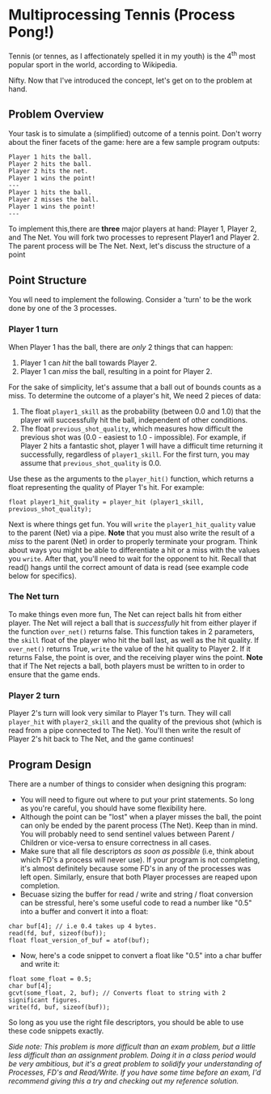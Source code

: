 # Multiprocessing Tennis (Process Pong!)

Tennis (or tennes, as I affectionately spelled it in my youth) is the 4<sup>th</sup> most popular sport in the world, according to Wikipedia. 

Nifty. Now that I've introduced the concept, let's get on to the problem at hand.


## Problem Overview
Your task is to simulate a (simplified) outcome of a tennis point. Don't worry about the finer facets of the game: here are a few sample program outputs:

```
Player 1 hits the ball.
Player 2 hits the ball.
Player 2 hits the net.
Player 1 wins the point!
---
Player 1 hits the ball.
Player 2 misses the ball.
Player 1 wins the point!
---
```

To implement this,there are **three** major players at hand: Player 1, Player 2, and The Net. You will fork two processes to represent Player1 and Player 2. The parent process will be The Net. Next, let's discuss the structure of a point

## Point Structure
You wll need to implement the following. Consider a 'turn' to be the work done by one of the 3 processes.
### Player 1 turn
When Player 1 has the ball, there are *only* 2 things that can happen:
1. Player 1 can *hit* the ball towards Player 2.
2. Player 1 can *miss* the ball, resulting in a point for Player 2.

For the sake of simplicity, let's assume that a ball out of bounds counts as a miss.
To determine the outcome of a player's hit, We need 2 pieces of data: 
1. The float `player1_skill` as the probability (between 0.0 and 1.0) that the player will successfully hit the ball, independent of other conditions.
2. The float `previous_shot_quality`, which measures how difficult the previous shot was (0.0 - easiest to 1.0 - impossible). For example, if Player 2 hits a fantastic shot, player 1 will have a difficult time returning it successfully, regardless of `player1_skill`. For the first turn, you may assume that `previous_shot_quality` is 0.0.

Use these as the arguments to the `player_hit()` function, which returns a float representing the quality of Player 1's hit. For example:
```
float player1_hit_quality = player_hit (player1_skill, previous_shot_quality);
```

Next is where things get fun. You will `write` the `player1_hit_quality` value to the parent (Net) via a pipe. **Note** that you must also write the result of a *miss* to the parent (Net) in order to properly terminate your program. Think about ways you might be able to differentiate a hit or a miss with the values you `write`. After that, you'll need to wait for the opponent to hit. Recall that read() hangs until the correct amount of data is read (see example code below for specifics).

### The Net turn
To make things even more fun, The Net can reject balls hit from either player. The Net will reject a ball that is *successfully* hit from either player if the function `over_net()` returns false. This function takes in 2 parameters, the `skill` float of the player who hit the ball last, as well as the hit quality. If `over_net()` returns True, `write` the value of the hit quality to Player 2. If it returns False, the point is over, and the receiving player wins the point. **Note** that if The Net rejects a ball, both players must be written to in order to ensure that the game ends.

### Player 2 turn
Player 2's turn will look very similar to Player 1's turn. They will call `player_hit` with `player2_skill` and the quality of the previous shot (which is read from a pipe connected to The Net). You'll then write the result of Player 2's hit back to The Net, and the game continues!

## Program Design
There are a number of things to consider when designing this program:
* You will need to figure out where to put your print statements. So long as you're careful, you should have some flexibility here.
* Although the point can be "lost" when a player misses the ball, the point can only be ended by the parent process (The Net). Keep than in mind. You will probably need to send sentinel values between Parent / Children or vice-versa to ensure correctness in all cases.
* Make sure that all file descriptors *as soon as possible* (i.e, think about which FD's a process will never use). If your program is not completing, it's almost definitely because some FD's in any of the processes was left open. Similarly, ensure that both Player processes are reaped upon completion.
* Becuase sizing the buffer for read / write and string / float conversion can be stressful, here's some useful code to read a number like "0.5" into a buffer and convert it into a float:
```       
char buf[4]; // i.e 0.4 takes up 4 bytes.
read(fd, buf, sizeof(buf));
float float_version_of_buf = atof(buf);
```
* Now, here's a code snippet to convert a float like "0.5" into a char buffer and write it:
```
float some_float = 0.5;
char buf[4];
gcvt(some_float, 2, buf); // Converts float to string with 2 significant figures.
write(fd, buf, sizeof(buf));
```
So long as you use the right file descriptors, you should be able to use these code snippets exactly.


*Side note: This problem is more difficult than an exam problem, but a little less difficult than an assignment problem. Doing it in a class period would be very ambitious, but it's a great problem to solidify your understanding of Processes, FD's and Read/Write. If you have some time before an exam, I'd recommend giving this a try and checking out my reference solution.*
